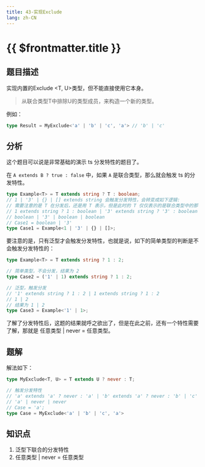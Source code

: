 ```yaml
---
title: 43-实现Exclude
lang: zh-CN
---
```


# {{ $frontmatter.title }}

## 题目描述

实现内置的Exclude <T, U>类型，但不能直接使用它本身。

> 从联合类型T中排除U的类型成员，来构造一个新的类型。

例如：

```ts
type Result = MyExclude<'a' | 'b' | 'c', 'a'> // 'b' | 'c'
```

## 分析

这个题目可以说是非常基础的演示 ts 分发特性的题目了。

在 `A extends B ? true : false` 中，如果 `A` 是联合类型，那么就会触发 ts 的分发特性。

```ts
type Example<T> = T extends string ? T : boolean;
// 1 | '3' | {} | [] extends string 会触发分发特性，会转变成如下逻辑:
// 需要注意的是 T 在分发后，还是用 T 表示，但是此时的 T 仅仅表示的是联合类型中的那一项，而非整个联合类型
// 1 extends string ? 1 : boolean | '3' extends string ? '3' : boolean | {} extends string ? {} : boolean | [] extends string ? [] : boolean
// boolean | '3' | boolean | boolean
// Case1 = boolean | '3'
type Case1 = Example<1 | '3' | {} | []>;
```

要注意的是，只有泛型才会触发分发特性，也就是说，如下的简单类型的判断是不会触发分发特性的：

```ts
type Example<T> = T extends string ? 1 : 2;

// 简单类型，不会分发，结果为 2
type Case2 = ('1' | 1) extends string ? 1 : 2;

// 泛型，触发分发
// '1' extends string ? 1 : 2 | 1 extends string ? 1 : 2
// 1 | 2
// 结果为 1 | 2
type Case3 = Example<'1' | 1>;
```

了解了分发特性后，这题的结果就呼之欲出了，但是在此之前，还有一个特性需要了解，那就是 任意类型 | never = 任意类型。

## 题解

解法如下：

```ts
type MyExclude<T, U> = T extends U ? never : T;

// 触发分发特性
// 'a' extends 'a' ? never : 'a' | 'b' extends 'a' ? never : 'b' | 'c' extends 'a' ? never : 'c'
// 'a' | never | never
// Case = 'a';
type Case = MyExclude<'a' | 'b' | 'c', 'a'>
```

## 知识点
1. 泛型下联合的分发特性
2. 任意类型 | never = 任意类型